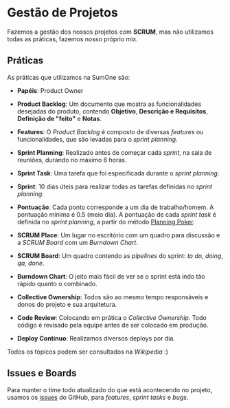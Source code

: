 # Gestão de Projetos

Fazemos a gestão dos nossos projetos com **SCRUM**, mas não utilizamos
todas as práticas, fazemos nosso próprio mix.

## Práticas

As práticas que utilizamos na SumOne são:

* **Papéis**: Product Owner

* **Product Backlog**: Um documento que mostra as funcionalidades desejadas do
  produto, contendo **Objetivo**, **Descrição e Requisitos**, 
  **Definição de "feito"** e **Notas**.

* **Features**: O _Product Backlog_ é composto de diversas _features_ ou 
  funcionalidades, que são levadas para o _sprint planning_.

* **Sprint Planning**: Realizado antes de começar cada _sprint_, na sala de 
  reuniões, durando no máximo 6 horas.

* **Sprint Task**: Uma tarefa que foi especificada durante o _sprint planning_.

* **Sprint**: 10 dias úteis para realizar todas as tarefas definidas no 
  _sprint planning_.

* **Pontuação**: Cada ponto corresponde a um dia de trabalho/homem. A pontuação
  mínima é 0.5 (meio dia). A pontuação de cada _sprint task_ é definida no 
  _sprint planning_, a partir do método 
  [Planning Poker](http://en.wikipedia.org/wiki/Planning_poker).

* **SCRUM Place**: Um lugar no escritório com um quadro para discussão
  e a _SCRUM Board_ com um _Burndown Chart_.

* **SCRUM Board**: Um quadro contendo as _pipelines_ do sprint: _to do_, 
  _doing_, _qa_, _done_.

* **Burndown Chart**: O jeito mais fácil de ver se o sprint está indo tão 
  rápido quanto o combinado.

* **Collective Ownership**: Todos são ao mesmo tempo responsáveis e donos do
  projeto e sua arquitetura.

* **Code Review**: Colocando em prática o _Collective Ownership_. Todo código
  é revisado pela equipe antes de ser colocado em produção.

* **Deploy Contínuo**: Realizamos diversos deploys por dia.

Todos os tópicos podem ser consultados na _Wikipedia_ :)

## Issues e Boards

Para manter o time todo atualizado do que está acontecendo no projeto, usamos os [issues](https://guides.github.com/features/issues/) do
GitHub, para _features_, _sprint tasks_ e _bugs_.

